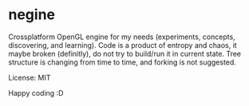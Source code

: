 negine
======

Crossplatform OpenGL engine for my needs (experiments, concepts, discovering, and learning). Code is a product of entropy and chaos, it maybe broken (definitly), do not try to build/run it in current state. Tree structure is changing from time to time, and forking is not suggested.

License: MIT

Happy coding :D

